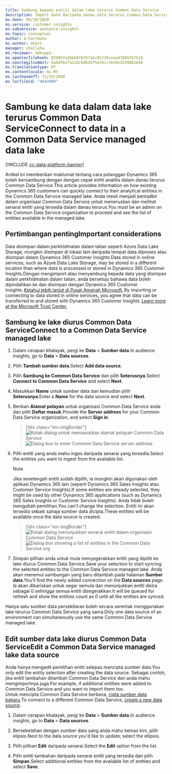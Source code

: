```yaml
---
title: Sambung kepada entiti dalam lake terurus Common Data Service
description: Import data daripada danau data terurus Common Data Service.
ms.date: 09/29/2020
ms.service: customer-insights
ms.subservice: audience-insights
ms.topic: conceptual
author: m-hartmann
ms.author: mhart
manager: shellyha
ms.reviewer: adkuppa
ms.openlocfilehash: 029857e2bbb5f6357a5c01138ceaad78887b7518
ms.sourcegitcommit: 6a6df62fa12dcb9bd5f5a39cc3ee0e2b3988184b
ms.translationtype: HT
ms.contentlocale: ms-MY
ms.lasthandoff: 11/25/2020
ms.locfileid: "4643409"
---
```

# <a name="connect-to-data-in-a-common-data-service-managed-data-lake"></a><span data-ttu-id="8d0da-103">Sambung ke data dalam data lake terurus Common Data Service</span><span class="sxs-lookup"><span data-stu-id="8d0da-103">Connect to data in a Common Data Service managed data lake</span></span>

[!INCLUDE [cc-data-platform-banner](../includes/cc-data-platform-banner.md)]

<span data-ttu-id="8d0da-104">Artikel ini memberikan maklumat tentang cara pelanggan Dynamics 365 boleh bersambung dengan dengan cepat entiti analitis dalam danau terurus Common Data Service.</span><span class="sxs-lookup"><span data-stu-id="8d0da-104">This article provides information on how existing Dynamics 365 customers can quickly connect to their analytical entities in the Common Data Service managed lake.</span></span> <span data-ttu-id="8d0da-105">Anda mesti menjadi pentadbir dalam organisasi Common Data Service untuk meneruskan dan melihat senarai entiti yang tersedia dalam danau terurus.</span><span class="sxs-lookup"><span data-stu-id="8d0da-105">You must be an admin on the Common Data Service organization to proceed and see the list of entities available in the managed lake.</span></span>

## <a name="important-considerations"></a><span data-ttu-id="8d0da-106">Pertimbangan penting</span><span class="sxs-lookup"><span data-stu-id="8d0da-106">Important considerations</span></span>

<span data-ttu-id="8d0da-107">Data disimpan dalam perkhidmatan dalam talian seperti Azure Data Lake Storage, mungkin disimpan di lokasi lain daripada tempat data diproses atau disimpan dalam Dynamics 365 Customer Insights.</span><span class="sxs-lookup"><span data-stu-id="8d0da-107">Data stored in online services, such as Azure Data Lake Storage, may be stored in a different location than where data is processed or stored in Dynamics 365 Customer Insights.</span></span><span data-ttu-id="8d0da-108">Dengan mengimport atau menyambung kepada data yang disimpan dalam perkhidmatan dalam talian, anda bersetuju bahawa data boleh dipindahkan ke dan disimpan dengan Dynamics 365 Customer Insights. [Ketahui lebih lanjut di Pusat Amanah Microsoft.](https://www.microsoft.com/trust-center)</span><span class="sxs-lookup"><span data-stu-id="8d0da-108"> By importing or connecting to data stored in online services, you agree that data can be transferred to and stored with Dynamics 365 Customer Insights. [Learn more at the Microsoft Trust Center.](https://www.microsoft.com/trust-center)</span></span>

## <a name="connect-to-a-common-data-service-managed-lake"></a><span data-ttu-id="8d0da-109">Sambung ke lake diurus Common Data Service</span><span class="sxs-lookup"><span data-stu-id="8d0da-109">Connect to a Common Data Service managed lake</span></span>

1. <span data-ttu-id="8d0da-110">Dalam cerapan khalayak, pergi ke **Data** > **Sumber data**.</span><span class="sxs-lookup"><span data-stu-id="8d0da-110">In audience insights, go to **Data** > **Data sources**.</span></span>

2. <span data-ttu-id="8d0da-111">Pilih **Tambah sumber data**.</span><span class="sxs-lookup"><span data-stu-id="8d0da-111">Select **Add data source**.</span></span>

3. <span data-ttu-id="8d0da-112">Pilih **Sambung ke Common Data Service** dan pilih **Seterusnya**.</span><span class="sxs-lookup"><span data-stu-id="8d0da-112">Select **Connect to Common Data Service** and select **Next**.</span></span>

4. <span data-ttu-id="8d0da-113">Masukkan **Name** untuk sumber data dan kemudian pilih **Seterusnya**.</span><span class="sxs-lookup"><span data-stu-id="8d0da-113">Enter a **Name** for the data source and select **Next**.</span></span>

5. <span data-ttu-id="8d0da-114">Berikan **Alamat pelayan** untuk organisasi Common Data Service anda dan pilih **Daftar masuk**.</span><span class="sxs-lookup"><span data-stu-id="8d0da-114">Provide the **Server address** for your Common Data Service organization, and select **Sign in**.</span></span>

   > [!div class="mx-imgBorder"]
   > <span data-ttu-id="8d0da-115">![Kotak dialog untuk memasukkan alamat pelayan Common Data Service](media/enter-CDS-org-details.png)</span><span class="sxs-lookup"><span data-stu-id="8d0da-115">![Dialog box to enter Common Data Service server address](media/enter-CDS-org-details.png)</span></span>

6. <span data-ttu-id="8d0da-116">Pilih entiti yang anda mahu inges daripada senarai yang tersedia.</span><span class="sxs-lookup"><span data-stu-id="8d0da-116">Select the entities you want to ingest from the available list.</span></span>    

   > [!NOTE]
   > <span data-ttu-id="8d0da-117">Jika sesetengah entiti sudah dipilih, ia mungkin akan digunakan oleh aplikasi Dynamics 365 lain (seperti Dynamics 365 Sales Insights atau Customer Service Insights).</span><span class="sxs-lookup"><span data-stu-id="8d0da-117">If some entities are already selected, they might be used by other Dynamics 365 applications (such as Dynamics 365 Sales Insights or Customer Service Insights).</span></span> <span data-ttu-id="8d0da-118">Anda tidak boleh mengubah pemilihan.</span><span class="sxs-lookup"><span data-stu-id="8d0da-118">You can't change the selection.</span></span> <span data-ttu-id="8d0da-119">Entiti ini akan tersedia sebaik sahaja sumber data dicipta.</span><span class="sxs-lookup"><span data-stu-id="8d0da-119">These entities will be available once the data source is created.</span></span>

   > [!div class="mx-imgBorder"]
   > <span data-ttu-id="8d0da-120">![Kotak dialog menunjukkan senarai entiti dalam organisasi Common Data Service](media/select-analytical-entities.png)</span><span class="sxs-lookup"><span data-stu-id="8d0da-120">![Dialog box showing a list of entities in the Common Data Service org](media/select-analytical-entities.png)</span></span>

7. <span data-ttu-id="8d0da-121">Simpan pilihan anda untuk mula menyegerakkan entiti yang dipilih ke lake diurus Common Data Service.</span><span class="sxs-lookup"><span data-stu-id="8d0da-121">Save your selection to start syncing the selected entities to the Common Data Service managed lake.</span></span> <span data-ttu-id="8d0da-122">Anda akan menemui sambungan yang baru ditambah pada halaman **Sumber data**.</span><span class="sxs-lookup"><span data-stu-id="8d0da-122">You'll find the newly added connection on the **Data sources** page.</span></span> <span data-ttu-id="8d0da-123">Ia akan dibariskan untuk segar semula dan menunjukkan entiti dikira sebagai 0 sehingga semua entiti disegerakkan.</span><span class="sxs-lookup"><span data-stu-id="8d0da-123">It will be queued for refresh and show the entities count as 0 until all the entities are synced.</span></span>

<span data-ttu-id="8d0da-124">Hanya satu sumber data persekitaran boleh secara serentak menggunakan lake terurus Common Data Service yang sama.</span><span class="sxs-lookup"><span data-stu-id="8d0da-124">Only one data source of an environment can simultaneously use the same Common Data Service managed lake.</span></span>

## <a name="edit-a-common-data-service-managed-lake-data-source"></a><span data-ttu-id="8d0da-125">Edit sumber data lake diurus Common Data Service</span><span class="sxs-lookup"><span data-stu-id="8d0da-125">Edit a Common Data Service managed lake data source</span></span>

<span data-ttu-id="8d0da-126">Anda hanya mengedit pemilihan entiti selepas mencipta sumber data.</span><span class="sxs-lookup"><span data-stu-id="8d0da-126">You only edit the entity selection after creating the data source.</span></span> <span data-ttu-id="8d0da-127">Sebagai contoh, jika entiti tambahan ditambah Common Data Service dan anda mahu mengimportnya juga.</span><span class="sxs-lookup"><span data-stu-id="8d0da-127">For example, if additional entities were added to Common Data Service and you want to import them too.</span></span>    
<span data-ttu-id="8d0da-128">Untuk mencipta Common Data Service berbeza, [cipta sumber data baharu](#connect-to-a-common-data-service-managed-lake).</span><span class="sxs-lookup"><span data-stu-id="8d0da-128">To connect to a different Common Data Service, [create a new data source](#connect-to-a-common-data-service-managed-lake).</span></span>

1. <span data-ttu-id="8d0da-129">Dalam cerapan khalayak, pergi ke **Data** > **Sumber data**.</span><span class="sxs-lookup"><span data-stu-id="8d0da-129">In audience insights, go to **Data** > **Data sources**.</span></span>

2. <span data-ttu-id="8d0da-130">Bersebelahan dengan sumber data yang anda mahu kemas kini, pilih elipsis.</span><span class="sxs-lookup"><span data-stu-id="8d0da-130">Next to the data source you'd like to update, select the ellipsis.</span></span>

3. <span data-ttu-id="8d0da-131">Pilih pilihan **Edit** daripada senarai.</span><span class="sxs-lookup"><span data-stu-id="8d0da-131">Select the **Edit** option from the list.</span></span>

4. <span data-ttu-id="8d0da-132">Pilih entiti tambahan daripada senarai entiti yang tersedia dan pilih **Simpan**.</span><span class="sxs-lookup"><span data-stu-id="8d0da-132">Select additional entities from the available list of entities and select **Save**.</span></span>
